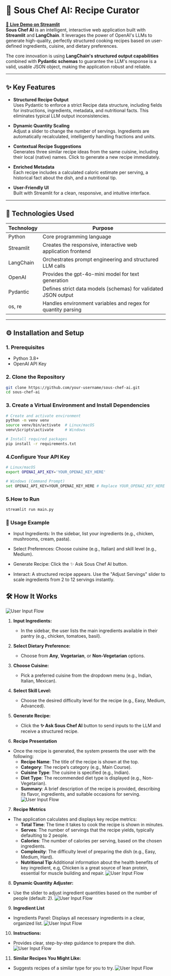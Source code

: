# 🔪 Sous Chef AI: Recipe Curator

[🚀 **Live Demo on Streamlit**](https://sous-chef-ai-krazz627h5eu4bmsavepsu.streamlit.app/)  
**Sous Chef AI** is an intelligent, interactive web application built with **Streamlit** and **LangChain**. It leverages the power of OpenAI's LLMs to generate high-quality, perfectly structured cooking recipes based on user-defined ingredients, cuisine, and dietary preferences.

The core innovation is using **LangChain's structured output capabilities** combined with **Pydantic schemas** to guarantee the LLM's response is a valid, usable JSON object, making the application robust and reliable.

---

## ✨ Key Features

- **Structured Recipe Output**  
  Uses Pydantic to enforce a strict Recipe data structure, including fields for instructions, ingredients, metadata, and nutritional facts. This eliminates typical LLM output inconsistencies.

- **Dynamic Quantity Scaling**  
  Adjust a slider to change the number of servings. Ingredients are automatically recalculated, intelligently handling fractions and units.

- **Contextual Recipe Suggestions**  
  Generates three similar recipe ideas from the same cuisine, including their local (native) names. Click to generate a new recipe immediately.

- **Enriched Metadata**  
  Each recipe includes a calculated caloric estimate per serving, a historical fact about the dish, and a nutritional tip.

- **User-Friendly UI**  
  Built with Streamlit for a clean, responsive, and intuitive interface.

---

## 🚀 Technologies Used

| Technology   | Purpose                                                        |
|-------------|----------------------------------------------------------------|
| Python      | Core programming language                                       |
| Streamlit   | Creates the responsive, interactive web application frontend   |
| LangChain   | Orchestrates prompt engineering and structured LLM calls       |
| OpenAI      | Provides the gpt-4o-mini model for text generation             |
| Pydantic    | Defines strict data models (schemas) for validated JSON output |
| os, re      | Handles environment variables and regex for quantity parsing  |

---

## ⚙️ Installation and Setup

### 1. Prerequisites
- Python 3.8+
- OpenAI API Key

### 2. Clone the Repository
```bash
git clone https://github.com/your-username/sous-chef-ai.git
cd sous-chef-ai
```
### 3. Create a Virtual Environment and Install Dependencies
```bash
# Create and activate environment
python -m venv venv
source venv/bin/activate  # Linux/macOS
venv\Scripts\activate     # Windows

# Install required packages
pip install -r requirements.txt
```
### 4.Configure Your API Key
```bash
# Linux/macOS
export OPENAI_API_KEY='YOUR_OPENAI_KEY_HERE'

# Windows (Command Prompt)
set OPENAI_API_KEY=YOUR_OPENAI_KEY_HERE # Replace YOUR_OPENAI_KEY_HERE with your actual key.
```

### 5.How to Run
```bash
streamlit run main.py
```

### 🍴 Usage Example

- Input Ingredients: In the sidebar, list your ingredients (e.g.,  chicken, mushrooms, cream, pasta).

- Select Preferences: Choose cuisine (e.g., Italian) and skill level (e.g., Medium).

- Generate Recipe: Click the ✨ Ask Sous Chef AI button.

- Interact: A structured recipe appears. Use the "Adjust Servings" slider to scale ingredients from 2 to 12 servings instantly.


## 🛠️ How It Works

![User Input Flow](./images/user_input_flow.png)  

1. **Input Ingredients:**  
   - In the sidebar, the user lists the main ingredients available in their pantry (e.g., chicken, tomatoes, basil).

2. **Select Dietary Preference:**  
   - Choose from **Any**, **Vegetarian**, or **Non-Vegetarian** options.

3. **Choose Cuisine:**  
   - Pick a preferred cuisine from the dropdown menu (e.g., Indian, Italian, Mexican).

4. **Select Skill Level:**  
   - Choose the desired difficulty level for the recipe (e.g., Easy, Medium, Advanced).

5. **Generate Recipe:**  
   - Click the **✨ Ask Sous Chef AI** button to send inputs to the LLM and receive a structured recipe.

6. **Recipe Presentation**
- Once the recipe is generated, the system presents the user with the following:
  - **Recipe Name**: The title of the recipe is shown at the top.
  - **Category**: The recipe’s category (e.g., Main Course).
  - **Cuisine Type**: The cuisine is specified (e.g., Indian).
  - **Diet Type**: The recommended diet type is displayed (e.g., Non-Vegetarian).
  - **Summary**: A brief description of the recipe is provided, describing its flavor, ingredients, and suitable occasions for serving.
    ![User Input Flow](images/recipe_presentation.png)   
  
7. **Recipe Metrics** 
- The application calculates and displays key recipe metrics:
  - **Total Time**: The time it takes to cook the recipe is shown in minutes.
  - **Serves**: The number of servings that the recipe yields, typically defaulting to 2 people.
  - **Calories**: The number of calories per serving, based on the chosen ingredients.
  - **Complexity**: The difficulty level of preparing the dish (e.g., Easy, Medium, Hard).
  - **Nutritional Tip**:Additional information about the health benefits of key ingredient, e.g, Chicken is a great source of lean protein, essential for muscle building and repair.
    ![User Input Flow](images/Metrics.png) 
 
8. **Dynamic Quantity Adjuster:**
- Use the slider to adjust ingredient quantities based on the number of people (default: 2).
    ![User Input Flow](images/Dynamic_adjuster.png)

9. **Ingredient List** 
- Ingredients Panel: Displays all necessary ingredients in a clear, organized list.
        ![User Input Flow](images/Ingredients.png)
10. **Instructions:**
- Provides clear, step-by-step guidance to prepare the dish.
    ![User Input Flow](images/Instructions.png)
11. **Similar Recipes You Might Like:** 
- Suggests recipes of a similar type for you to try.
    ![User Input Flow](images/Similar_Cards.png)
    